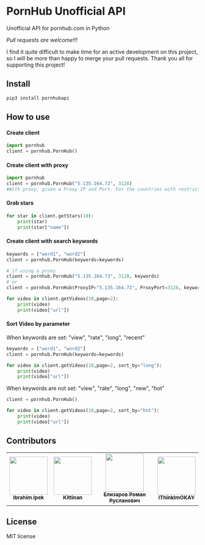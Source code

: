 # PornHub Unofficial API

Unofficial API for pornhub.com in Python

*Pull requests are welcome!!!*

I find it quite difficult to make time for an active development on this project, so I will be more than happy to merge your pull requests. Thank you all for supporting this project!

## Install

```bash
pip3 install pornhubapi
```

## How to use

#### Create client

```python
import pornhub
client = pornhub.PornHub()
```

#### Create client with proxy

```python
import pornhub
client = pornhub.PornHub("5.135.164.72", 3128)
#With proxy, given a Proxy IP and Port. For the countries with restricted access like Turkey, etc.
```

#### Grab stars

```python
for star in client.getStars(10):
    print(star)
    print(star["name"])
```

#### Create client with search keywords

```python
keywords = ["word1", "word2"]
client = pornhub.PornHub(keywords=keywords)

# if using a proxy
client = pornhub.PornHub("5.135.164.72", 3128, keywords)
# or
client = pornhub.PornHub(ProxyIP="5.135.164.72", ProxyPort=3128, keywords=["word1", "word2"])

for video in client.getVideos(10,page=2):
    print(video)
    print(video["url"])
```

#### Sort Video by parameter

When keywords are set: "view", "rate", "long", "recent" 
```python
keywords = ["word1", "word2"]
client = pornhub.PornHub(keywords=keywords)

for video in client.getVideos(10,page=2, sort_by="long"):
    print(video)
    print(video["url"])
```

When keywords are not set: "view", "rate", "long", "new", "hot"
```python
client = pornhub.PornHub()

for video in client.getVideos(10,page=2, sort_by="hot"):
    print(video)
    print(video["url"])
```

## Contributors

<table>
  <tr>
    <td align="center"><a href="https://github.com/CprogrammerIbrahim"><img src="https://avatars1.githubusercontent.com/u/40497100?s=400&v=4" width="100px;" alt=""/><br /><sub><b>Ibrahim Ipek</b></sub></a><br /></td>
    <td align="center"><a href="https://github.com/kittinan"><img src="https://avatars0.githubusercontent.com/u/144775?s=400&v=4" width="100px;" alt=""/><br /><sub><b>Kittinan</b></sub></a><br /></td>
    <td align="center"><a href="https://github.com/fantomnotabene"><img src="https://avatars2.githubusercontent.com/u/9576189?s=460&u=7a9639ad287e7070220b22975dbab87b0228611f&v=4" width="100px;" alt=""/><br /><sub><b>Елизаров Роман Русланович</b></sub></a><br /></td>
    <td align="center"><a href="https://github.com/IThinkImOKAY"><img src="https://avatars3.githubusercontent.com/u/61555147?s=460&u=34c57df77de20121b0e298effe4092e32dd16ee1&v=4" width="100px;" alt=""/><br /><sub><b>IThinkImOKAY</b></sub></a><br /></td>
  </tr>
<table>

## License

MIT license
